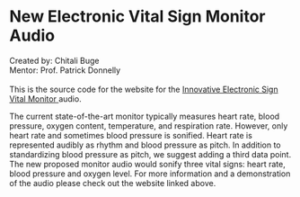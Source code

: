 # New Electronic Vital Sign Monitor Audio
Created by: Chitali Buge <br>
Mentor: Prof. Patrick Donnelly 
<br><br>
This is the source code for the website for the <a href="https://infinite-ocean-64597.herokuapp.com/">Innovative Electronic Sign Vital Monitor </a> audio. <br>

The current state-of-the-art monitor typically measures heart rate, blood pressure, oxygen content, temperature, and respiration rate.
However, only heart rate and sometimes blood pressure is sonified. Heart rate is represented audibly as rhythm and blood pressure as pitch. 
In addition to standardizing blood pressure as pitch, we suggest adding a third data point.
The new proposed monitor audio would sonify three vital signs: heart rate, blood pressure and oxygen level.
For more information and a demonstration of the audio please check out the website linked above.  

